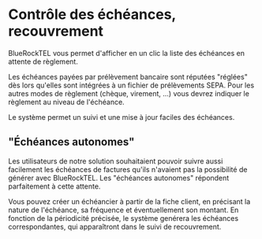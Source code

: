 # Contrôle des échéances, recouvrement

BlueRockTEL vous permet d'afficher en un clic la liste des échéances en attente de règlement.

Les échéances payées par prélèvement bancaire sont réputées "réglées" dès lors qu'elles sont intégrées à un fichier de prélèvements SEPA. Pour les autres modes de règlement (chèque, virement, ...) vous devrez indiquer le règlement au niveau de l'échéance.

Le système permet un suivi et une mise à jour faciles des échéances.
## "Échéances autonomes"
Les utilisateurs de notre solution souhaitaient pouvoir suivre aussi facilement les échéances de factures qu'ils n'avaient pas la possibilité de générer avec BlueRockTEL. Les "échéances autonomes" répondent parfaitement à cette attente.

Vous pouvez créer un échéancier à partir de la fiche client, en précisant la nature de l'échéance, sa fréquence et éventuellement son montant. En fonction de la périodicité précisée, le système genérera les échéances correspondantes, qui apparaîtront dans le suivi de recouvrement.